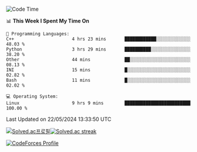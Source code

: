
<!--START_SECTION:waka-->
![Code Time](http://img.shields.io/badge/Code%20Time-3%2C470%20hrs%2032%20mins-blue)

📊 **This Week I Spent My Time On** 

```text
💬 Programming Languages: 
C++                      4 hrs 23 mins       ████████████░░░░░░░░░░░░░   48.03 % 
Python                   3 hrs 29 mins       ██████████░░░░░░░░░░░░░░░   38.20 % 
Other                    44 mins             ██░░░░░░░░░░░░░░░░░░░░░░░   08.13 % 
INI                      15 mins             █░░░░░░░░░░░░░░░░░░░░░░░░   02.82 % 
Bash                     11 mins             █░░░░░░░░░░░░░░░░░░░░░░░░   02.02 % 

💻 Operating System: 
Linux                    9 hrs 9 mins        █████████████████████████   100.00 % 
```


 Last Updated on 22/05/2024 13:33:50 UTC
<!--END_SECTION:waka-->


[![Solved.ac프로필](http://mazassumnida.wtf/api/generate_badge?boj=hckim96)](https://solved.ac/hckim96)[![Solved.ac streak](http://mazandi.herokuapp.com/api?handle=hckim96&theme=dark)](https://solved.ac/hckim96)


[![CodeForces Profile](https://cf.leed.at?id=hckim96)](https://codeforces.com/profile/hckim96)

